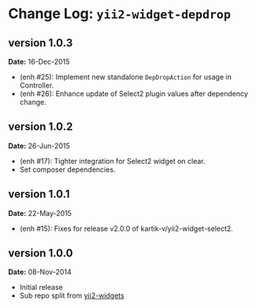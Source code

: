 Change Log: `yii2-widget-depdrop`
=================================

## version 1.0.3

**Date:** 16-Dec-2015

- (enh #25): Implement new standalone `DepDropAction` for usage in Controller.
- (enh #26): Enhance update of Select2 plugin values after dependency change.

## version 1.0.2

**Date:** 26-Jun-2015

- (enh #17): Tighter integration for Select2 widget on clear.
- Set composer dependencies.

## version 1.0.1

**Date:** 22-May-2015

- (enh #15): Fixes for release v2.0.0 of kartik-v/yii2-widget-select2.

## version 1.0.0

**Date:** 08-Nov-2014

- Initial release 
- Sub repo split from [yii2-widgets](https://github.com/kartik-v/yii2-widgets)